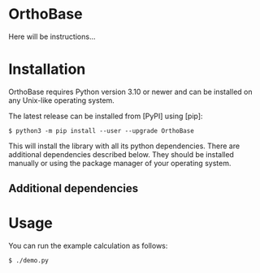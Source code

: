 # OrthoBase

Here will be instructions...

# Installation

OrthoBase requires Python version 3.10 or newer and can be installed on any
Unix-like operating system.

The latest release can be installed from [PyPI] using [pip]:

	$ python3 -m pip install --user --upgrade OrthoBase

This will install the library with all its python dependencies. There are
additional dependencies described below. They should be installed manually or
using the package manager of your operating system.

## Additional dependencies

# Usage

You can run the example calculation as follows:

	$ ./demo.py
